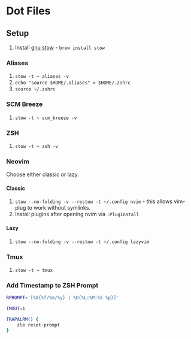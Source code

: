 # Dot Files

## Setup

1. Install [gnu stow](https://www.gnu.org/software/stow/) - `brew install stow`

### Aliases

  1. `stow -t ~ aliases -v`
  1. `echo "source $HOME/.aliases" > $HOME/.zshrc`
  1. `source ~/.zshrc`

### SCM Breeze

  1. `stow -t ~ scm_breeze -v`

### ZSH

  1. `stow -t ~ zsh -v`

### Neovim

Choose either classic or lazy.

#### Classic

  1. `stow --no-folding -v --restow -t ~/.config nvim` - this allows vim-plug to work without symlinks.
  1. Install plugins after opening nvim via `:PlugInstall`

#### Lazy

  1. `stow --no-folding -v --restow -t ~/.config lazyvim`

### Tmux

  1. `stow -t ~ tmux`

### Add Timestamp to ZSH Prompt

```bash
RPROMPT='[%D{%f/%m/%y} | %D{%L:%M:%S %p}]'

TMOUT=1

TRAPALRM() {
    zle reset-prompt
}
```
